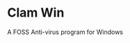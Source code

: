 [Title]: # (Clam Win)
[Difficulty]: # (Beginner)
[Order]: # (20)

# Clam Win

A FOSS Anti-virus program for Windows